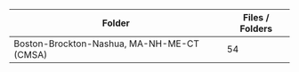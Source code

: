 | Folder                                     |   Files / Folders |
|--------------------------------------------|-------------------|
| Boston-Brockton-Nashua, MA-NH-ME-CT (CMSA) |                54 |
